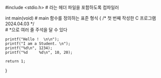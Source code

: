 
#include <stdio.h>     # <void>라는 헤더 파일을 포함하도록 컴파일러

int main(void)   # main 함수를 정의하는 표준 형식
{
	/*
		첫 번째 작성한 C 프로그램
		2024.04.03
	*/  
	# \*으로 여러 줄 주석을 달 수 있다

	printf("Hello !  \n\n");
	printf("I am a Student. \n");
	printf("%d\n", 1234);
	printf("%d     %d\n", 10, 20);

	return 1;
}
